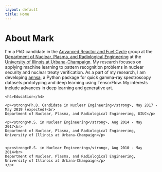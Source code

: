 ```yaml
---
layout: default
title: Home
---
```


<div class="post">
	<h1 class="pageTitle">About Mark</h1>
	<p>I'm a PhD candidate in the <a href="http://arfc.github.io">Advanced Reactor and Fuel Cycle</a> group at the <a href="https://npre.illinois.edu/">Department of Nuclear, Plasma, and Radiological Engineering</a> at the <a href="https://illinois.edu/">University of Illinois at Urbana-Champaign</a>. My research focuses on applying machine learning to pattern recognition problems in nuclear security and nuclear treaty verification. As a part of my research, I am developing <a href="https://github.com/kamuda1/annsa">annsa</a>, a Python package for quick gamma-ray spectroscopy datasets prototyping and deep learning using TensorFlow. My interests include advances in deep learning and generative art.
    
    
    <h4>Education</h4>

    <p><strong>Ph.D. Candidate in Nuclear Engineering</strong>, May 2017 - May 2019 (expected)<br>
    Department of Nuclear, Plasma, and Radiological Engineering, UIUC</p>

    <p><strong>M.S. in Nuclear Engineering</strong>, Aug 2014 - May 2017<br>
    Department of Nuclear, Plasma, and Radiological Engineering, University of Illinois at Urbana-Champaign</p>


    <p><strong>B.S. in Nuclear Engineering</strong>, Aug 2010 - May 2014<br>
    Department of Nuclear, Plasma, and Radiological Engineering, University of Illinois at Urbana-Champaign</p>
    </p> 

</div>
